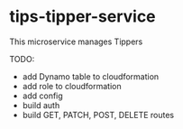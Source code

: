 # tips-tipper-service

This microservice manages Tippers

TODO:
- add Dynamo table to cloudformation
- add role to cloudformation
- add config
- build auth
- build GET, PATCH, POST, DELETE routes